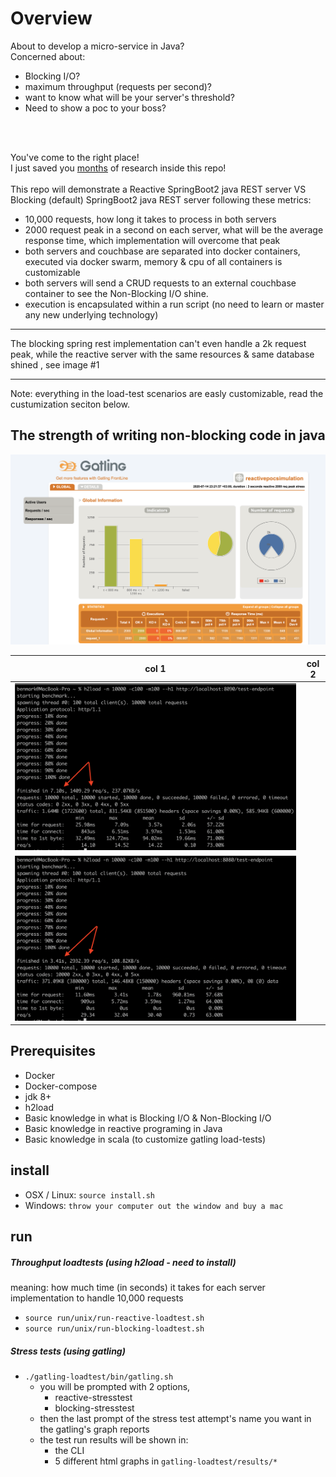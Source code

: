 # Overview
About to develop a micro-service in Java? <br>
Concerned about: 
* Blocking I/O?
* maximum throughput (requests per second)?
* want to know what will be your server's threshold?
* Need to show a poc to your boss?
<br>
<br>


You've come to the right place!
<br>
I just saved you <u>months</u> of research inside this repo!
<br>
<br>
This repo will demonstrate a Reactive SpringBoot2 java REST server VS Blocking (default) SpringBoot2 java REST server following these metrics:
* 10,000 requests, how long it takes to process in both servers
* 2000 request peak in a second on each server, what will be the average response time, which implementation will overcome that peak
* both servers and couchbase are separated into docker containers, executed via docker swarm, memory & cpu of all containers is customizable 
* both servers will send a CRUD requests to an external couchbase container to see the Non-Blocking I/O shine.
* execution is encapsulated within a run script (no need to learn or master any new underlying technology)

-----
 
 The blocking spring rest implementation can't even handle a 2k request peak, while the reactive server with the same resources & same database shined , see image #1

-----

Note: everything in the load-test scenarios are easly customizable, read the custumization seciton below.

## The strength of writing non-blocking code in java
 ![Alt text](results/reactive-2000-request-stress-peak-report.png?raw=true "Title") 

| col 1      | col 2      |
|------------|-------------|
|![Alt text](results/h2load-blocking-10k-requests-with-100threads.png?raw=true "Title") | 
![Alt text](results/h2load-reactive-10k-requests-with-100threads.png?raw=true "Title") |
 


## Prerequisites
* Docker
* Docker-compose
* jdk 8+
* h2load
* Basic knowledge in what is Blocking I/O & Non-Blocking I/O
* Basic knowledge in reactive programing in Java
* Basic knowledge in scala (to customize gatling load-tests)




## install
* OSX / Linux:   ```source install.sh```
* Windows: ```throw your computer out the window and buy a mac```

## run

##### Throughput loadtests (using h2load - need to install) 
meaning: how much time (in seconds) it takes for each server implementation to handle 10,000 requests
* ```source run/unix/run-reactive-loadtest.sh```
* ```source run/unix/run-blocking-loadtest.sh```


##### Stress tests (using gatling)

* ```./gatling-loadtest/bin/gatling.sh```
    * you will be prompted with 2 options,
        * reactive-stresstest
        * blocking-stresstest
    * then the last prompt of the stress test attempt's name you want in the gatling's graph reports
    * the test run results will be shown in:
        * the CLI
        * 5 different html graphs in ```gatling-loadtest/results/*```


